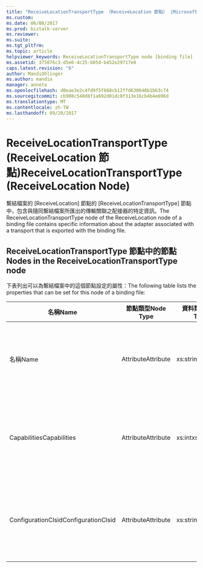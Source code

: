 ```yaml
---
title: "ReceiveLocationTransportType （ReceiveLocation 節點） |Microsoft 文件"
ms.custom: 
ms.date: 06/08/2017
ms.prod: biztalk-server
ms.reviewer: 
ms.suite: 
ms.tgt_pltfrm: 
ms.topic: article
helpviewer_keywords: ReceiveLocationTransportType node [binding file]
ms.assetid: 375076c3-d5e6-4c25-b054-b452e29717e0
caps.latest.revision: "6"
author: MandiOhlinger
ms.author: mandia
manager: anneta
ms.openlocfilehash: d0eae3e2c4fd9f5f668cb12ffd630640b1b63c74
ms.sourcegitcommit: cb908c540d8f1a692d01dc8f313e16cb4b4e696d
ms.translationtype: MT
ms.contentlocale: zh-TW
ms.lasthandoff: 09/20/2017
---
```

# <a name="receivelocationtransporttype-receivelocation-node"></a><span data-ttu-id="d934f-102">ReceiveLocationTransportType (ReceiveLocation 節點)</span><span class="sxs-lookup"><span data-stu-id="d934f-102">ReceiveLocationTransportType (ReceiveLocation Node)</span></span>
<span data-ttu-id="d934f-103">繫結檔案的 [ReceiveLocation] 節點的 [ReceiveLocationTransportType] 節點中，包含與隨同繫結檔案所匯出的傳輸關聯之配接器的特定資訊。</span><span class="sxs-lookup"><span data-stu-id="d934f-103">The ReceiveLocationTransportType node of the ReceiveLocation node of a binding file contains specific information about the adapter associated with a transport that is exported with the binding file.</span></span>  
  
## <a name="nodes-in-the-receivelocationtransporttype-node"></a><span data-ttu-id="d934f-104">ReceiveLocationTransportType 節點中的節點</span><span class="sxs-lookup"><span data-stu-id="d934f-104">Nodes in the ReceiveLocationTransportType node</span></span>  
 <span data-ttu-id="d934f-105">下表列出可以為繫結檔案中的這個節點設定的屬性：</span><span class="sxs-lookup"><span data-stu-id="d934f-105">The following table lists the properties that can be set for this node of a binding file:</span></span>  
  
|<span data-ttu-id="d934f-106">**名稱**</span><span class="sxs-lookup"><span data-stu-id="d934f-106">**Name**</span></span>|<span data-ttu-id="d934f-107">**節點類型**</span><span class="sxs-lookup"><span data-stu-id="d934f-107">**Node Type**</span></span>|<span data-ttu-id="d934f-108">**資料類型**</span><span class="sxs-lookup"><span data-stu-id="d934f-108">**Data Type**</span></span>|<span data-ttu-id="d934f-109">**說明**</span><span class="sxs-lookup"><span data-stu-id="d934f-109">**Description**</span></span>|<span data-ttu-id="d934f-110">**限制**</span><span class="sxs-lookup"><span data-stu-id="d934f-110">**Restrictions**</span></span>|<span data-ttu-id="d934f-111">**註解**</span><span class="sxs-lookup"><span data-stu-id="d934f-111">**Comments**</span></span>|  
|--------------|-------------------|-------------------|---------------------|----------------------|------------------|  
|<span data-ttu-id="d934f-112">名稱</span><span class="sxs-lookup"><span data-stu-id="d934f-112">Name</span></span>|<span data-ttu-id="d934f-113">Attribute</span><span class="sxs-lookup"><span data-stu-id="d934f-113">Attribute</span></span>|<span data-ttu-id="d934f-114">xs:string</span><span class="sxs-lookup"><span data-stu-id="d934f-114">xs:string</span></span>|<span data-ttu-id="d934f-115">指定與傳輸關聯之配接器的名稱。</span><span class="sxs-lookup"><span data-stu-id="d934f-115">Specifies the name of the adapter associated with the transport.</span></span>|<span data-ttu-id="d934f-116">不需要</span><span class="sxs-lookup"><span data-stu-id="d934f-116">Not required</span></span>|<span data-ttu-id="d934f-117">預設值：空白</span><span class="sxs-lookup"><span data-stu-id="d934f-117">Default value: empty</span></span>|  
|<span data-ttu-id="d934f-118">Capabilities</span><span class="sxs-lookup"><span data-stu-id="d934f-118">Capabilities</span></span>|<span data-ttu-id="d934f-119">Attribute</span><span class="sxs-lookup"><span data-stu-id="d934f-119">Attribute</span></span>|<span data-ttu-id="d934f-120">xs:int</span><span class="sxs-lookup"><span data-stu-id="d934f-120">xs:int</span></span>|<span data-ttu-id="d934f-121">指定與傳輸關聯之配接器的功能。</span><span class="sxs-lookup"><span data-stu-id="d934f-121">Specifies the capabilities of the adapter associated with the transport.</span></span>|<span data-ttu-id="d934f-122">Required</span><span class="sxs-lookup"><span data-stu-id="d934f-122">Required</span></span>|<span data-ttu-id="d934f-123">預設值：無</span><span class="sxs-lookup"><span data-stu-id="d934f-123">Default value: none</span></span><br /><br /> <span data-ttu-id="d934f-124">可能的值包含 [Microsoft.BizTalk.ExplorerOM.Capabilities](http://msdn.microsoft.com/library/microsoft.biztalk.explorerom.capabilities.aspx) 列舉中可用的值。</span><span class="sxs-lookup"><span data-stu-id="d934f-124">Possible values include those available in the [Microsoft.BizTalk.ExplorerOM.Capabilities](http://msdn.microsoft.com/library/microsoft.biztalk.explorerom.capabilities.aspx) enumeration.</span></span>|  
|<span data-ttu-id="d934f-125">ConfigurationClsid</span><span class="sxs-lookup"><span data-stu-id="d934f-125">ConfigurationClsid</span></span>|<span data-ttu-id="d934f-126">Attribute</span><span class="sxs-lookup"><span data-stu-id="d934f-126">Attribute</span></span>|<span data-ttu-id="d934f-127">xs:string</span><span class="sxs-lookup"><span data-stu-id="d934f-127">xs:string</span></span>|<span data-ttu-id="d934f-128">指定與傳輸關聯之配接器的組態 GUID。</span><span class="sxs-lookup"><span data-stu-id="d934f-128">Specifies the configuration GUID of the adapter associated with the transport.</span></span>|<span data-ttu-id="d934f-129">不需要</span><span class="sxs-lookup"><span data-stu-id="d934f-129">Not required</span></span>|<span data-ttu-id="d934f-130">預設值：空白</span><span class="sxs-lookup"><span data-stu-id="d934f-130">Default value: empty</span></span>|